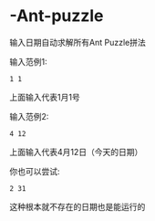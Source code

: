 # -Ant-puzzle
输入日期自动求解所有Ant Puzzle拼法

输入范例1:
```terminal
1 1
```
上面输入代表1月1号

输入范例2:
```terminal
4 12
```
上面输入代表4月12日（今天的日期）

你也可以尝试:
```terminal
2 31
```
这种根本就不存在的日期也是能运行的
